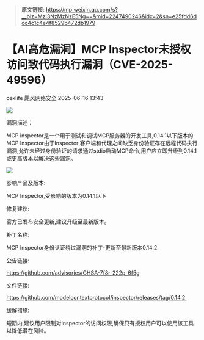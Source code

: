 > **原文链接**: https://mp.weixin.qq.com/s?__biz=MzI3NzMzNzE5Ng==&mid=2247490246&idx=2&sn=e25fdd6dcc4c1c4e4f8529b472db1979

#  【AI高危漏洞】MCP Inspector未授权访问致代码执行漏洞（CVE-2025-49596）  
cexlife  飓风网络安全   2025-06-16 13:43  
  
![](https://mmbiz.qpic.cn/mmbiz_png/ibhQpAia4xu025kHTkq1XuUheV2fXB0jGuvXboXHVsNdFAMR89u4uRUyV7wXgYr08lv9ibZLOJBzhYYqIBOlFIhjQ/640?wx_fmt=png&from=appmsg "")  
  
漏洞描述：  
  
MCP inѕресtоr是一个用于测试和调试MCP服务器的开发工具,0.14.1以下版本的MCP Inѕресtоr由于Inѕресtоr 客户端和代理之间缺乏身份验证存在远程代码执行漏洞,允许未经过身份验证的请求通过ѕtdiо启动MCP命令,用户应立即升级到0.14.1或更高版本以解决这些漏洞。  
  
![](https://mmbiz.qpic.cn/mmbiz_png/ibhQpAia4xu025kHTkq1XuUheV2fXB0jGuXCjd07ia9icBLFfNjQFZB5n6jkwqgAduQ7vSn3jceTBsMypVc0HibH39A/640?wx_fmt=png&from=appmsg "")  
  
影响产品及版本:  
  
MCP Inspector,受影响的版本为0.14.1以下  
  
修复建议:  
  
官方已发布安全更新,建议升级至最新版本。   
  
补丁名称:  
  
MCP Inѕресtоr身份认证绕过漏洞的补丁-更新至最新版本0.14.2  
  
公告链接:  
  
https://github.com/advisories/GHSA-7f8r-222p-6f5g  
  
文件链接:  
  
https://github.com/modelcontextprotocol/inspector/releases/tag/0.14.2   
  
缓解措施:  
  
短期内,建议用户限制对Inѕресtоr的访问权限,确保只有授权用户可以使用该工具以降低潜在风险。  
  
  
